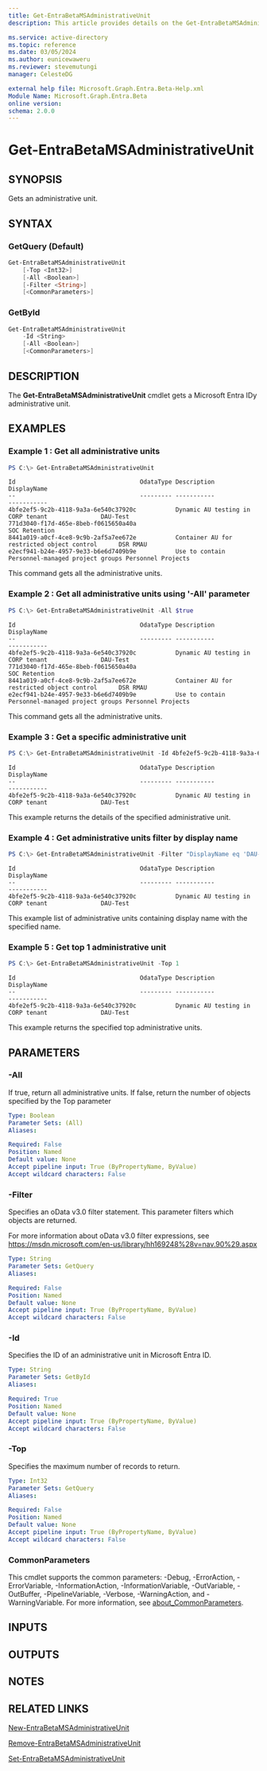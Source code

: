 ```yaml
---
title: Get-EntraBetaMSAdministrativeUnit
description: This article provides details on the Get-EntraBetaMSAdministrativeUnit command.

ms.service: active-directory
ms.topic: reference
ms.date: 03/05/2024
ms.author: eunicewaweru
ms.reviewer: stevemutungi
manager: CelesteDG

external help file: Microsoft.Graph.Entra.Beta-Help.xml
Module Name: Microsoft.Graph.Entra.Beta
online version:
schema: 2.0.0
---
```


# Get-EntraBetaMSAdministrativeUnit

## SYNOPSIS
Gets an administrative unit.

## SYNTAX

### GetQuery (Default)
```powershell
Get-EntraBetaMSAdministrativeUnit 
    [-Top <Int32>] 
    [-All <Boolean>] 
    [-Filter <String>] 
    [<CommonParameters>]
```

### GetById
```powershell
Get-EntraBetaMSAdministrativeUnit 
    -Id <String> 
    [-All <Boolean>] 
    [<CommonParameters>]
```

## DESCRIPTION
The **Get-EntraBetaMSAdministrativeUnit** cmdlet gets a Microsoft Entra IDy administrative unit.

## EXAMPLES

### Example 1 : Get all administrative units
```powershell
PS C:\> Get-EntraBetaMSAdministrativeUnit
```

```output
Id                                   OdataType Description                                     DisplayName
--                                   --------- -----------                                     -----------
4bfe2ef5-9c2b-4118-9a3a-6e540c37920c           Dynamic AU testing in CORP tenant               DAU-Test
771d3040-f17d-465e-8beb-f0615650a40a                                                           SOC Retention
8441a019-a0cf-4ce8-9c9b-2af5a7ee672e           Container AU for restricted object control      DSR RMAU
e2ecf941-b24e-4957-9e33-b6e6d7409b9e           Use to contain Personnel-managed project groups Personnel Projects
```

This command gets all the administrative units.

### Example 2 : Get all administrative units using '-All' parameter
```powershell
PS C:\> Get-EntraBetaMSAdministrativeUnit -All $true
```

```output
Id                                   OdataType Description                                     DisplayName
--                                   --------- -----------                                     -----------
4bfe2ef5-9c2b-4118-9a3a-6e540c37920c           Dynamic AU testing in CORP tenant               DAU-Test
771d3040-f17d-465e-8beb-f0615650a40a                                                           SOC Retention
8441a019-a0cf-4ce8-9c9b-2af5a7ee672e           Container AU for restricted object control      DSR RMAU
e2ecf941-b24e-4957-9e33-b6e6d7409b9e           Use to contain Personnel-managed project groups Personnel Projects
```

This command gets all the administrative units.

### Example 3 : Get a specific administrative unit
```powershell
PS C:\> Get-EntraBetaMSAdministrativeUnit -Id 4bfe2ef5-9c2b-4118-9a3a-6e540c37920c
```

```output
Id                                   OdataType Description                                     DisplayName
--                                   --------- -----------                                     -----------
4bfe2ef5-9c2b-4118-9a3a-6e540c37920c           Dynamic AU testing in CORP tenant               DAU-Test
```

This example returns the details of the specified administrative unit.

### Example 4 : Get administrative units filter by display name
```powershell
PS C:\> Get-EntraBetaMSAdministrativeUnit -Filter "DisplayName eq 'DAU-Test'"
```

```output
Id                                   OdataType Description                                     DisplayName
--                                   --------- -----------                                     -----------
4bfe2ef5-9c2b-4118-9a3a-6e540c37920c           Dynamic AU testing in CORP tenant               DAU-Test
```

This example list of administrative units containing display name with the specified name.

### Example 5 : Get top 1 administrative unit
```powershell
PS C:\> Get-EntraBetaMSAdministrativeUnit -Top 1
```

```output
Id                                   OdataType Description                                     DisplayName
--                                   --------- -----------                                     -----------
4bfe2ef5-9c2b-4118-9a3a-6e540c37920c           Dynamic AU testing in CORP tenant               DAU-Test
```

This example returns the specified top administrative units.

## PARAMETERS

### -All
If true, return all administrative units.
If false, return the number of objects specified by the Top parameter

```yaml
Type: Boolean
Parameter Sets: (All)
Aliases:

Required: False
Position: Named
Default value: None
Accept pipeline input: True (ByPropertyName, ByValue)
Accept wildcard characters: False
```

### -Filter
Specifies an oData v3.0 filter statement.
This parameter filters which objects are returned.

For more information about oData v3.0 filter expressions, see https://msdn.microsoft.com/en-us/library/hh169248%28v=nav.90%29.aspx

```yaml
Type: String
Parameter Sets: GetQuery
Aliases:

Required: False
Position: Named
Default value: None
Accept pipeline input: True (ByPropertyName, ByValue)
Accept wildcard characters: False
```

### -Id
Specifies the ID of an administrative unit in Microsoft Entra ID.

```yaml
Type: String
Parameter Sets: GetById
Aliases:

Required: True
Position: Named
Default value: None
Accept pipeline input: True (ByPropertyName, ByValue)
Accept wildcard characters: False
```

### -Top
Specifies the maximum number of records to return.

```yaml
Type: Int32
Parameter Sets: GetQuery
Aliases:

Required: False
Position: Named
Default value: None
Accept pipeline input: True (ByPropertyName, ByValue)
Accept wildcard characters: False
```

### CommonParameters
This cmdlet supports the common parameters: -Debug, -ErrorAction, -ErrorVariable, -InformationAction, -InformationVariable, -OutVariable, -OutBuffer, -PipelineVariable, -Verbose, -WarningAction, and -WarningVariable. For more information, see [about_CommonParameters](http://go.microsoft.com/fwlink/?LinkID=113216).

## INPUTS

## OUTPUTS

## NOTES

## RELATED LINKS

[New-EntraBetaMSAdministrativeUnit](New-EntraBetaMSAdministrativeUnit.md)

[Remove-EntraBetaMSAdministrativeUnit](Remove-EntraBetaMSAdministrativeUnit.md)

[Set-EntraBetaMSAdministrativeUnit](Set-EntraBetaMSAdministrativeUnit.md)

